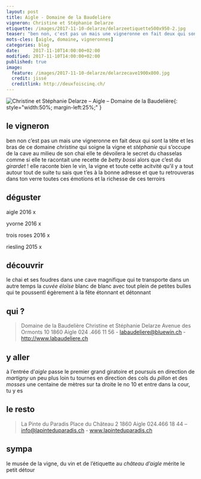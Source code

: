 ```yaml
---
layout: post
title: Aigle - Domaine de la Baudelière
vigneron: Christine et Stéphanie Delarze
etiquette: /images/2017-11-10-delarze/delarzeetiquette500x950-2.jpg
teaser: "ben non, c'est pas un mais une vigneronne en fait deux qui sont la tête et les bras de ce domaine "
mots-cles: [aigle, domaine, vigneronnes]
categories: blog
date:     2017-11-10T14:00:00+02:00
modified: 2017-11-10T14:00:00+02:00
published: true 
image:
  feature: /images/2017-11-10-delarze/delarzecave1900x800.jpg
  credit: jissé
  creditlink: http://deuxfoiscinq.ch/
---
```


![Christine et Stéphanie Delarze – Aigle – Domaine de la Baudelière][i1]{: style="width:50%; margin-left:25%;" }

[i1]: ../../images/2017-11-10-delarze/delarzemere&fille1000x1800.jpg

## le vigneron
ben non c’est pas un mais une vigneronne en fait deux qui sont la tête et les bras de ce domaine *christine* qui soigne la vigne et *stéphanie* qui s’occupe de la cave
au milieu de son chai elle te dévoilera le secret du chasselas comme si elle te racontait une recette de *betty bossi* alors que c’est du *girardet* !
elle raconte bien le vin, la vigne et toute cette acitvité qu’il y a tout autour
tout de suite tu sais que t’es à la bonne adresse et que tu retrouveras dans ton verre toutes ces émotions et la richesse de ces terroirs

## déguster
aigle 2016
x

yvorne 2016
x

trois roses 2016
x

riesling 2015
x


## découvrir
le chai et ses foudres dans une cave magnifique qui te transporte dans un autre temps
la *cuvée éloïse* blanc de blanc avec tout plein de petites bulles qui te poussentl égèrement à la fête
étonnant et détonnant

## qui ?
> Domaine de la Baudelière
> Christine et Stéphanie Delarze
> Avenue des Ormonts 10
> 1860 Aigle
> 024 .466 11 56 - labaudeliere@bluewin.ch - http://www.labaudeliere.ch

## y aller
à l’entrée d’*aigle* passe le premier grand giratoire et poursuis en direction de *martigny*
un peu plus loin tu tournes en direction des cols du *pillon* et des *mosses*
une centaine de mètres sur ta droite le no 10 et entre dans la cour, tu y es

## le resto
> La Pinte du Paradis
> Place du Château 2
> 1860 Aigle
> 024.466 18 44 – info@lapinteduparadis.ch - www.lapinteduparadis.ch


## sympa
le musée de la vigne, du vin et de l’étiquette au *château d’aigle* mérite le petit détour
